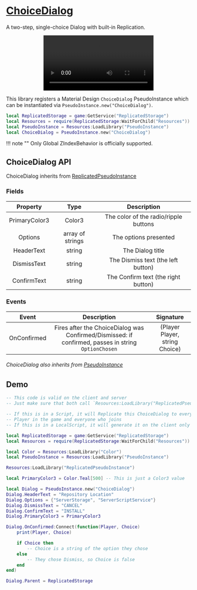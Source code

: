 # [ChoiceDialog](https://github.com/RoStrap/RoStrapUI/blob/master/ChoiceDialog.lua)

A two-step, single-choice Dialog with built-in Replication.

<div align="center">
	<video autoplay loop>
	<source src="../../../assets/videos/ChoiceDialog.mp4" type="video/mp4">
	</source>
	</video>
</div>

This library registers a Material Design `ChoiceDialog` PseudoInstance which can be instantiated via `PseudoInstance.new("ChoiceDialog")`.

```lua
local ReplicatedStorage = game:GetService("ReplicatedStorage")
local Resources = require(ReplicatedStorage:WaitForChild("Resources"))
local PseudoInstance = Resources:LoadLibrary("PseudoInstance")
local ChoiceDialog = PseudoInstance.new("ChoiceDialog")
```

!!! note ""
	Only Global ZIndexBehavior is officially supported.

## ChoiceDialog API

ChoiceDialog inherits from [ReplicatedPseudoInstance](../../Classes/ReplicatedPseudoInstance)

### Fields

|Property|Type|Description|
|:-:|:-:|:-:|
|PrimaryColor3|Color3|The color of the radio/ripple buttons|
|Options|array of strings|The options presented|
|HeaderText|string|The Dialog title|
|DismissText|string|The Dismiss text (the left button)|
|ConfirmText|string|The Confirm text (the right button)|

### Events

|Event|Description|Signature|
|:-:|:-:|:-:|
|OnConfirmed|Fires after the ChoiceDialog was Confirmed/Dismissed: if confirmed, passes in string `OptionChosen`|(Player Player, string Choice)|

###### ChoiceDialog also inherits from [PseudoInstance](https://rostrap.github.io/Libraries/Classes/PseudoInstance/#pseudoinstance-api)

## Demo
```lua
-- This code is valid on the client and server
-- Just make sure that both call `Resources:LoadLibrary("ReplicatedPseudoInstance")`

-- If this is in a Script, it will Replicate this ChoiceDialog to every
-- Player in the game and everyone who joins
-- If this is in a LocalScript, it will generate it on the client only

local ReplicatedStorage = game:GetService("ReplicatedStorage")
local Resources = require(ReplicatedStorage:WaitForChild("Resources"))

local Color = Resources:LoadLibrary("Color")
local PseudoInstance = Resources:LoadLibrary("PseudoInstance")

Resources:LoadLibrary("ReplicatedPseudoInstance")

local PrimaryColor3 = Color.Teal[500] -- This is just a Color3 value

local Dialog = PseudoInstance.new("ChoiceDialog")
Dialog.HeaderText = "Repository Location"
Dialog.Options = {"ServerStorage", "ServerScriptService"}
Dialog.DismissText = "CANCEL"
Dialog.ConfirmText = "INSTALL"
Dialog.PrimaryColor3 = PrimaryColor3

Dialog.OnConfirmed:Connect(function(Player, Choice)
    print(Player, Choice)

    if Choice then
        -- Choice is a string of the option they chose
    else
        -- They chose Dismiss, so Choice is false
    end
end)

Dialog.Parent = ReplicatedStorage
```
